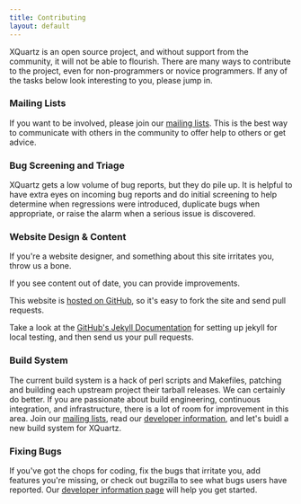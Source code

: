 ```yaml
---
title: Contributing
layout: default
---
```


XQuartz is an open source project, and without support from the community, it 
will not be able to flourish.  There are many ways to contribute to the 
project, even for non-programmers or novice programmers.  If any of the tasks 
below look interesting to you, please jump in.

### Mailing Lists ###

If you want to be involved, please join our [mailing lists](Mailing-Lists.html).
This is the best way to communicate with others in the community to offer help
to others or get advice.

### Bug Screening and Triage ###

XQuartz gets a low volume of bug reports, but they do pile up.  It is helpful to
have extra eyes on incoming bug reports and do initial screening to help determine
when regressions were introduced, duplicate bugs when appropriate, or raise the
alarm when a serious issue is discovered.

### Website Design & Content ###

If you're a website designer, and something about this site irritates you, throw
us a bone.

If you see content out of date, you can provide improvements.

This website is [hosted on GitHub](https://github.com/XQuartz/xquartz.github.io),
so it's easy to fork the site and send pull requests.

Take a look at the [GitHub's Jekyll Documentation](https://help.github.com/articles/using-jekyll-with-pages)
for setting up jekyll for local testing, and then send us your pull requests.

### Build System ###

The current build system is a hack of perl scripts and Makefiles, patching and
building each upstream project their tarball releases.  We can certainly do
better.  If you are passionate about build engineering, continuous integration,
and infrastructure, there is a lot of room for improvement in this area.  Join
our [mailing lists](Mailing-Lists.html), read our [developer information](Developer-Info.html),
and let's buidl a new build system for XQuartz.

### Fixing Bugs ###

If you've got the chops for coding, fix the bugs that irritate you, add features
you're missing, or check out bugzilla to see what bugs users have reported.  Our
[developer information page](Developer-Info.html) will help you get started.
